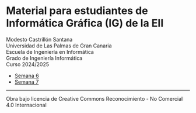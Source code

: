 # Material para estudiantes de Informática Gráfica (IG) de la EII

Modesto Castrillón Santana  
Universidad de Las Palmas de Gran Canaria  
Escuela de Ingeniería en Informática  
Grado de Ingeniería Informática  
Curso 2024/2025



- [Semana 6](S6/README.md)
- [Semana 7](S7/README.md)
<!-- - [Semana 8](S8/README.md)  -->
<!-- - [Semana 9](S9/README.md)  -->
<!-- - [Semana 10](S10/README.md)  -->
<!-- - [Semana 11](S11/README.md)  -->
<!-- - [Semana 12](S12/README.md) -->

***
Obra bajo licencia de Creative Commons Reconocimiento - No Comercial 4.0 Internacional
